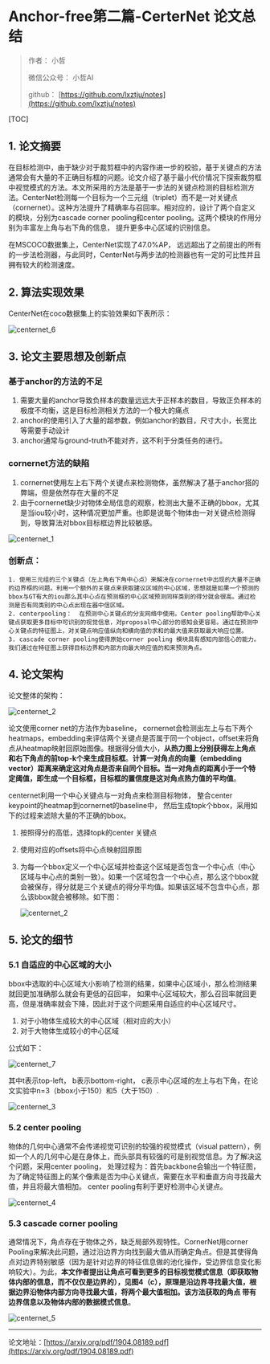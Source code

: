 # Anchor-free第二篇-CerterNet 论文总结

> 作者： 小哲
>
> 微信公众号： 小哲AI
>
> github： [https://github.com/lxztju/notes](https://github.com/lxztju/notes)



[TOC]




## 1. 论文摘要

在目标检测中，由于缺少对于裁剪框中的内容作进一步的校验，基于关键点的方法通常会有大量的不正确目标框的问题。论文介绍了基于最小代价情况下探索裁剪框中视觉模式的方法。本文所采用的方法是基于一步法的关键点检测的目标检测方法。CenterNet检测每一个目标为一个三元组（triplet）而不是一对关键点（cornernet）。这种方法提升了精确率与召回率。相对应的，设计了两个自定义的模块，分别为cascade corner pooling和center pooling。这两个模块的作用分别为丰富左上角与右下角的信息， 提升更多中心区域的识别信息。

在MSCOCO数据集上，CenterNet实现了47.0%AP， 远远超出了之前提出的所有的一步法检测器，与此同时，CenterNet与两步法的检测器也有一定的可比性并且拥有较大的检测速度。



## 2. 算法实现效果

CenterNet在coco数据集上的实验效果如下表所示：

![centernet_6](/home/luxiangzhe/git/notes/目标检测/images/centernet_6.png)






## 3. 论文主要思想及创新点

### 基于anchor的方法的不足

1. 需要大量的anchor导致负样本的数量远远大于正样本的数目，导致正负样本的极度不均衡，这是目标检测相关方法的一个极大的痛点
2. anchor的使用引入了大量的超参数，例如anchor的数目，尺寸大小，长宽比等需要手动设计
3. anchor通常与ground-truth不能对齐，这不利于分类任务的进行。

### cornernet方法的缺陷

1. cornernet使用左上右下两个关键点来检测物体，虽然解决了基于anchor搭的弊端，但是依然存在大量的不足
2. 由于cornernet缺少对物体全局信息的观察，检测出大量不正确的bbox，尤其是当iou较小时，这种情况更加严重。也即是说每个物体由一对关键点检测得到，导致算法对bbox目标框边界比较敏感。



![centernet_1](/home/luxiangzhe/git/notes/目标检测/images/centernet_1.png)

### 创新点：

	1. 使用三元组的三个关键点（左上角右下角中心点）来解决在cornernet中出现的大量不正确的边界框的问题。利用一个额外的关键点来获取建议区域的中心区域，思想就是如果一个预测的bbox与GT有大的iou那么其中心点在预测框的中心区域预测同样类别的得分就会很高。通过检测是否有同类别的中心点出现在器中信区域。
 	2. centerpooling：  在预测中心关键点的分支网络中使用。Center pooling帮助中心关键点获取更多目标中可识别的视觉信息，对proposal中心部分的感知会更容易。通过在预测中心关键点的特征图上，对关键点响应值纵向和横向值的求和的最大值来获取最大响应位置。
 	3. cascade corner pooling使得原始corner pooling 模块具有感知内部信心的能力。我们通过在特征图上获得目标边界和内部方向最大响应值的和来预测角点。




## 4. 论文架构

论文整体的架构：

![centernet_2](/home/luxiangzhe/git/notes/目标检测/images/centernet_2.png)

论文使用corner net的方法作为baseline， cornernet会检测出左上与右下两个heatmaps，embedding来评估两个关键点是否属于同一个object，offset来将角点从heatmap映射回原始图像。根据得分值大小，**从热力图上分别获得左上角点和右下角点的前top-k个来生成目标框**。**计算一对角点的向量（embedding vector）距离来确定这对角点是否来自同个目标。当一对角点的距离小于一个特定阈值，即生成一个目标框，目标框的置信度是这对角点热力值的平均值**。

centernet利用一个中心关键点与一对角点来检测目标物体， 整合center keypoint的heatmap到cornernet的baseline中， 然后生成topk个bbox，采用如下的过程来滤除大量的不正确的bbox。

1. 按照得分的高低，选择topk的center 关键点

2. 使用对应的offsets将中心点映射回原图

3. 为每一个bbox定义一个中心区域并检查这个区域是否包含一个中心点（中心区域与中心点的类别一致）。如果一个区域包含一个中心点，那么这个bbox就会被保存，得分就是三个关键点的得分平均值。如果该区域不包含中心点，那么该bbox就会被移除。如下图：

   ![centernet_2](/home/luxiangzhe/git/notes/目标检测/images/centernet_2.png)


## 5. 论文的细节

### 5.1 自适应的中心区域的大小

bbox中选取的中心区域大小影响了检测的结果，如果中心区域小，那么检测结果就回更加准确那么就会有更低的召回率， 如果中心区域较大，那么召回率就回更高，但是准确率就会下降，因此对于这个问题采用自适应的中心区域尺寸。



1. 对于小物体生成较大的中心区域（相对应的大小）
2. 对于大物体生成较小的中心区域

公式如下：

![centernet_7](/home/luxiangzhe/git/notes/目标检测/images/centernet_7.png)

其中t表示top-left， b表示bottom-right， c表示中心区域的左上与右下角，在论文实验中n=3（bbox小于150）和5（大于150）.

![centernet_3](/home/luxiangzhe/git/notes/目标检测/images/centernet_3.png)

### 5.2 center pooling

物体的几何中心通常不会传递视觉可识别的较强的视觉模式（visual pattern），例如一个人的几何中心是在身体上，而头部具有较强的可是别视觉信息。为了解决这个问题，采用center pooling， 处理过程为：首先backbone会输出一个特征图，为了确定特征图上的某个像素是否为中心关键点，需要在水平和垂直方向寻找最大值，并且将最大值相加。 center pooling有利于更好检测中心关键点。



![centernet_4](/home/luxiangzhe/git/notes/目标检测/images/centernet_4.png)



### 5.3 cascade corner pooling

通常情况下，角点存在于物体之外，缺乏局部外观特性。CornerNet用corner Pooling来解决此问题，通过沿边界方向找到最大值从而确定角点。但是其使得角点对边界特别敏感（因为是针对边界的特征信息做的池化操作，受边界信息变化影响较大）。为此，**本文作者提出让角点可看到更多的目标视觉模式信息（即获取物体内部的信息，而不仅仅是边界的），见图4（c），原理是沿边界寻找最大值，根据边界沿物体内部方向寻找最大值，将两个最大值相加。该方法获取的角点 带有边界信息以及物体内部的数据模式信息**。



![centernet_5](/home/luxiangzhe/git/notes/目标检测/images/centernet_5.png)



---

论文地址：[https://arxiv.org/pdf/1904.08189.pdf](https://arxiv.org/pdf/1904.08189.pdf)